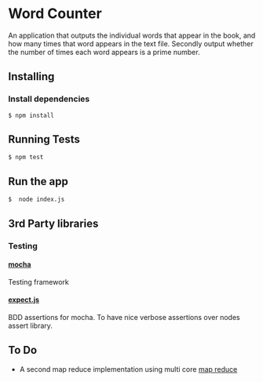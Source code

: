 # Word Counter


An application that outputs the individual words that appear in the book, and how many times that word appears in the text file. Secondly output whether the number of times each word appears is a prime number.

## Installing
### Install dependencies

    $ npm install

## Running Tests

    $ npm test

## Run the app

    $  node index.js

## 3rd Party libraries

### Testing

#### [mocha](https://www.npmjs.com/package/mocha) 
Testing framework

#### [expect.js](https://www.npmjs.com/package/expect.js) 
BDD assertions for mocha. To have nice verbose assertions over nodes assert library.


## To Do
* A second map reduce implementation using multi core [map reduce](https://www.npmjs.com/package/mapred)
